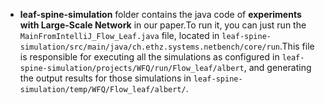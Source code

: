 + **leaf-spine-simulation** folder contains the java code of **experiments with Large-Scale Network** in our paper.To run it, you can just run the `MainFromIntelliJ_Flow_Leaf.java` file, located in `leaf-spine-simulation/src/main/java/ch.ethz.systems.netbench/core/run`.This file is responsible for executing all the simulations as configured in `leaf-spine-simulation/projects/WFQ/run/Flow_leaf/albert`, and  generating the output results for those simulations in `leaf-spine-simulation/temp/WFQ/Flow_leaf/albert/`.